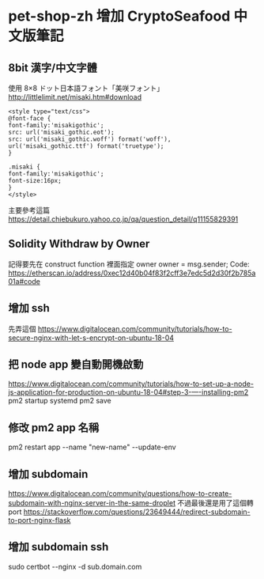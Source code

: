# pet-shop-zh 增加 CryptoSeafood 中文版筆記

## 8bit 漢字/中文字體
使用 8×8 ドット日本語フォント「美咲フォント」
http://littlelimit.net/misaki.htm#download

```
<style type="text/css">
@font-face {
font-family:'misakigothic';
src: url('misaki_gothic.eot');
src: url('misaki_gothic.woff') format('woff'),
url('misaki_gothic.ttf') format('truetype');
}

.misaki {
font-family:'misakigothic';
font-size:16px;
}
</style>
```
主要參考這篇
https://detail.chiebukuro.yahoo.co.jp/qa/question_detail/q11155829391 

## Solidity Withdraw by Owner 
記得要先在 construct function 裡面指定 owner
owner = msg.sender;
Code: https://etherscan.io/address/0xec12d40b04f83f2cff3e7edc5d2d30f2b785a01a#code

## 增加 ssh
先弄這個 https://www.digitalocean.com/community/tutorials/how-to-secure-nginx-with-let-s-encrypt-on-ubuntu-18-04

## 把 node app 變自動開機啟動
https://www.digitalocean.com/community/tutorials/how-to-set-up-a-node-js-application-for-production-on-ubuntu-18-04#step-3-—-installing-pm2
pm2 startup systemd
pm2 save

## 修改 pm2 app 名稱
pm2 restart app --name "new-name" --update-env

## 增加 subdomain
https://www.digitalocean.com/community/questions/how-to-create-subdomain-with-nginx-server-in-the-same-droplet
不過最後還是用了這個轉 port
https://stackoverflow.com/questions/23649444/redirect-subdomain-to-port-nginx-flask

## 增加 subdomain ssh
sudo certbot --nginx -d sub.domain.com
